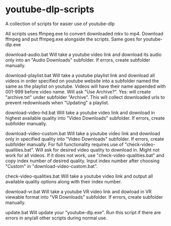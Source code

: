 # youtube-dlp-scripts
A collection of scripts for easier use of youtube-dlp

All scripts uses ffmpeg.exe to convert downloaded mkv to mp4.
Download ffmpeg and put ffmpeg.exe alongside the scripts. Same goes for youtube-dlp.exe

download-audio.bat
Will take a youtube video link and download its audio only into an "Audio Downloads" subfolder. If errors, create subfolder manually.

download-playlist.bat
Will take a youtube playlist link and download all videos in order specified on youtube website into a subfolder named the same as the playlist on youtube.
Videos will have their name appended with 001-999 before video name.
Will ask "Use Archive?". Yes: will create "archive.txt" under subfolder "Archive". This will collect downloaded urls to prevent redownloads when "Updating" a playlist.

download-video-hd.bat
Will take a youtube video link and download in highest available quality into "Video Downloads" subfolder. If errors, create subfolder manually.

download-video-custom.bat
Will take a youtube video link and download only in specified quality into "Video Downloads" subfolder. If errors, create subfolder manually.
For full functionality requires use of "check-video-qualities.bat".
Will ask for desired video quality to download in. Might not work for all videos.
If it does not work, use "check-video-qualities.bat" and copy index number of desired quality. Input index number after choosing "Custom" in "download-video-custom.bat".

check-video-qualities.bat
Will take a youtube video link and output all available quality options along with their index number.

download-vr.bat
Will take a youtube VR video link and dowload in VR viewable format into "VR Downloads" subfolder. If errors, create subfolder manually.

update.bat
Will update your "youtube-dlp.exe".
Run this script if there are errors in any/all other scripts during normal use.
